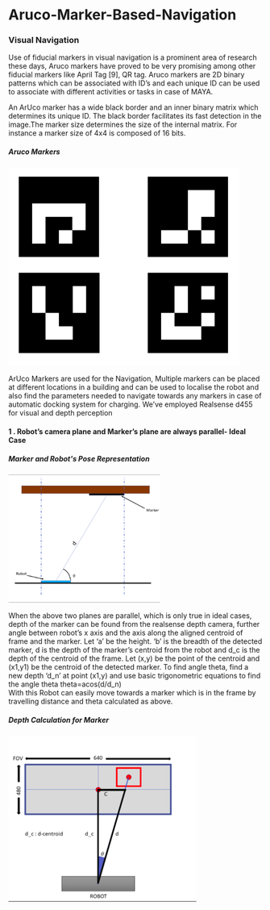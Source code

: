 # Aruco-Marker-Based-Navigation

###  Visual Navigation

Use of fiducial markers in visual navigation is a prominent area of research these days, Aruco markers have proved to be very promising among other fiducial markers like April Tag [9], QR tag. Aruco markers are 2D binary patterns which can be associated with ID’s and each unique ID can be used to associate with different activities or tasks in case of MAYA. 

An ArUco marker has a wide black border and an inner binary matrix which determines its  unique ID. The black border facilitates its fast detection in the image.The marker size determines the size of the internal matrix. For instance a marker size of 4x4 is composed of 16 bits.


#####     Aruco Markers
![image](https://github.com/MAYA-1-0/Aruco-Marker-Based-Navigation/blob/main/images/Screenshot%20from%202022-02-22%2022-21-32.png)

ArUco Markers are used for the Navigation, Multiple markers can be placed at different locations in a building and can be used to localise the robot and also find the parameters needed to navigate towards any markers in case of automatic docking system for charging. We’ve employed Realsense d455 for visual and depth perception

#### 1 . Robot’s camera plane and Marker’s plane are always parallel- Ideal Case

#####  Marker and Robot's Pose Representation
![img](https://github.com/MAYA-1-0/Aruco-Marker-Based-Navigation/blob/main/images/Screenshot%20from%202022-02-22%2022-50-32.png)


When the above two planes are parallel, which is only true in ideal cases, depth of the marker can be found from the realsense depth camera, further angle between robot’s x axis and the axis along the aligned centroid of frame and the marker. Let ‘a’ be the height. ‘b’ is the breadth of the detected marker, d is the depth of the marker’s centroid from the robot and d_c is the depth of the centroid of the frame. 
Let (x,y) be the point of the centroid and (x1,y1) be the centroid of the detected marker.
To find angle theta, find a new depth ‘d_n’ at point (x1,y) and use basic trigonometric equations to find the angle theta 
theta=acos(d/d_n)							
With this Robot can easily move towards a marker which is in the frame by travelling distance and theta calculated as above.

##### Depth Calculation for Marker
![img](https://github.com/MAYA-1-0/Aruco-Marker-Based-Navigation/blob/main/images/Screenshot%20from%202022-02-22%2022-53-43.png)

